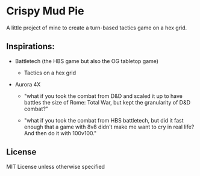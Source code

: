 # Crispy Mud Pie

A little project of mine to create a turn-based tactics game on a hex grid.

## Inspirations:

*  Battletech (the HBS game but also the OG tabletop game)

    *  Tactics on a hex grid

*  Aurora 4X

    * "what if you took the combat from D&D and scaled it up to have battles the size of Rome: Total War, but kept the granularity of D&D combat?"

    * "what if you took the combat from HBS battletech, but did it fast enough that a game with 8v8 didn't make me want to cry in real life? And then do it with 100v100."

## License

MIT License unless otherwise specified
